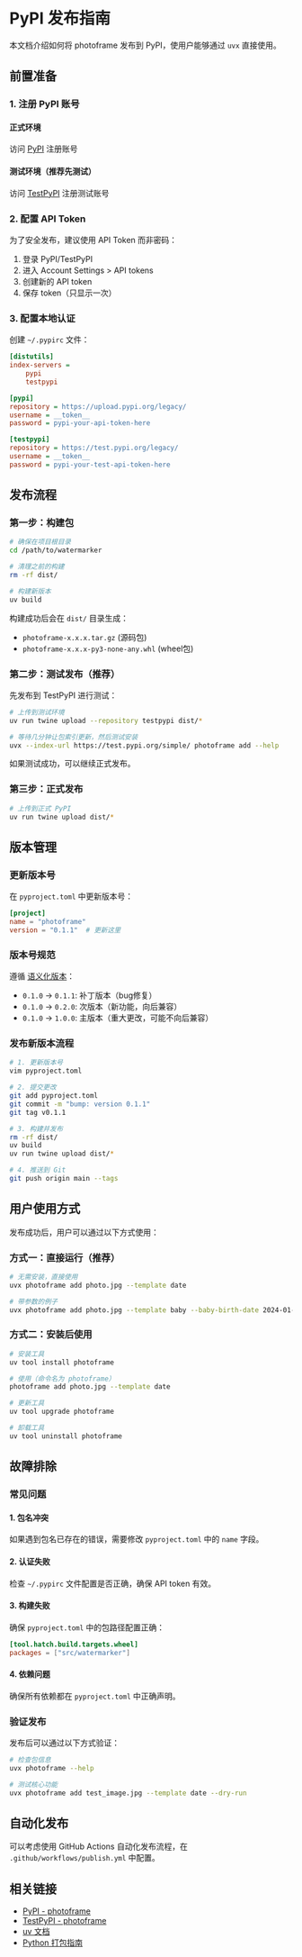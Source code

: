 # PyPI 发布指南

本文档介绍如何将 photoframe 发布到 PyPI，使用户能够通过 `uvx` 直接使用。

## 前置准备

### 1. 注册 PyPI 账号

#### 正式环境
访问 [PyPI](https://pypi.org/account/register/) 注册账号

#### 测试环境（推荐先测试）
访问 [TestPyPI](https://test.pypi.org/account/register/) 注册测试账号

### 2. 配置 API Token

为了安全发布，建议使用 API Token 而非密码：

1. 登录 PyPI/TestPyPI
2. 进入 Account Settings > API tokens
3. 创建新的 API token
4. 保存 token（只显示一次）

### 3. 配置本地认证

创建 `~/.pypirc` 文件：

```ini
[distutils]
index-servers =
    pypi
    testpypi

[pypi]
repository = https://upload.pypi.org/legacy/
username = __token__
password = pypi-your-api-token-here

[testpypi]
repository = https://test.pypi.org/legacy/
username = __token__
password = pypi-your-test-api-token-here
```

## 发布流程

### 第一步：构建包

```bash
# 确保在项目根目录
cd /path/to/watermarker

# 清理之前的构建
rm -rf dist/

# 构建新版本
uv build
```

构建成功后会在 `dist/` 目录生成：
- `photoframe-x.x.x.tar.gz` (源码包)
- `photoframe-x.x.x-py3-none-any.whl` (wheel包)

### 第二步：测试发布（推荐）

先发布到 TestPyPI 进行测试：

```bash
# 上传到测试环境
uv run twine upload --repository testpypi dist/*

# 等待几分钟让包索引更新，然后测试安装
uvx --index-url https://test.pypi.org/simple/ photoframe add --help
```

如果测试成功，可以继续正式发布。

### 第三步：正式发布

```bash
# 上传到正式 PyPI
uv run twine upload dist/*
```

## 版本管理

### 更新版本号

在 `pyproject.toml` 中更新版本号：

```toml
[project]
name = "photoframe"
version = "0.1.1"  # 更新这里
```

### 版本号规范

遵循 [语义化版本](https://semver.org/lang/zh-CN/)：

- `0.1.0` → `0.1.1`: 补丁版本（bug修复）
- `0.1.0` → `0.2.0`: 次版本（新功能，向后兼容）
- `0.1.0` → `1.0.0`: 主版本（重大更改，可能不向后兼容）

### 发布新版本流程

```bash
# 1. 更新版本号
vim pyproject.toml

# 2. 提交更改
git add pyproject.toml
git commit -m "bump: version 0.1.1"
git tag v0.1.1

# 3. 构建并发布
rm -rf dist/
uv build
uv run twine upload dist/*

# 4. 推送到 Git
git push origin main --tags
```

## 用户使用方式

发布成功后，用户可以通过以下方式使用：

### 方式一：直接运行（推荐）

```bash
# 无需安装，直接使用
uvx photoframe add photo.jpg --template date

# 带参数的例子
uvx photoframe add photo.jpg --template baby --baby-birth-date 2024-01-15
```

### 方式二：安装后使用

```bash
# 安装工具
uv tool install photoframe

# 使用（命令名为 photoframe）
photoframe add photo.jpg --template date

# 更新工具
uv tool upgrade photoframe

# 卸载工具
uv tool uninstall photoframe
```

## 故障排除

### 常见问题

#### 1. 包名冲突
如果遇到包名已存在的错误，需要修改 `pyproject.toml` 中的 `name` 字段。

#### 2. 认证失败
检查 `~/.pypirc` 文件配置是否正确，确保 API token 有效。

#### 3. 构建失败
确保 `pyproject.toml` 中的包路径配置正确：

```toml
[tool.hatch.build.targets.wheel]
packages = ["src/watermarker"]
```

#### 4. 依赖问题
确保所有依赖都在 `pyproject.toml` 中正确声明。

### 验证发布

发布后可以通过以下方式验证：

```bash
# 检查包信息
uvx photoframe --help

# 测试核心功能
uvx photoframe add test_image.jpg --template date --dry-run
```

## 自动化发布

可以考虑使用 GitHub Actions 自动化发布流程，在 `.github/workflows/publish.yml` 中配置。

## 相关链接

- [PyPI - photoframe](https://pypi.org/project/photoframe/)
- [TestPyPI - photoframe](https://test.pypi.org/project/photoframe/)
- [uv 文档](https://docs.astral.sh/uv/)
- [Python 打包指南](https://packaging.python.org/)